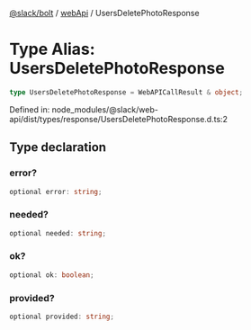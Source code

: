 [@slack/bolt](../../../../index.md) / [webApi](../index.md) / UsersDeletePhotoResponse

# Type Alias: UsersDeletePhotoResponse

```ts
type UsersDeletePhotoResponse = WebAPICallResult & object;
```

Defined in: node\_modules/@slack/web-api/dist/types/response/UsersDeletePhotoResponse.d.ts:2

## Type declaration

### error?

```ts
optional error: string;
```

### needed?

```ts
optional needed: string;
```

### ok?

```ts
optional ok: boolean;
```

### provided?

```ts
optional provided: string;
```
